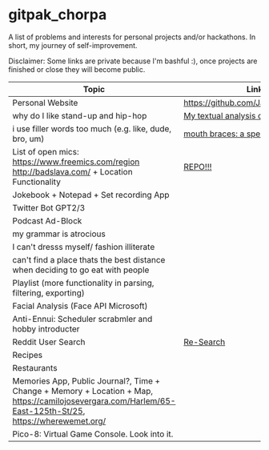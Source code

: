 # gitpak_chorpa
A list of problems and interests for personal projects and/or hackathons. In short, my journey of self-improvement.

Disclaimer: Some links are private because I'm bashful :), once projects are finished or close they will become public. 


| Topic | Link to project/solution |
| --- | --- |
| Personal Website | https://github.com/JasperCheung/jaspercheung.github.io |
| why do I like stand-up and hip-hop | [My textual analysis on comedy and rap](https://github.com/JasperCheung/haha-hiphop) |
| i use filler words too much (e.g. like, dude, bro, um)| [mouth braces: a speech corrector(Personal Project)](https://github.com/JasperCheung/mouth_braces/)| 
| List of open mics: https://www.freemics.com/region http://badslava.com/ + Location Functionality | [REPO!!!](https://github.com/JasperCheung/micsmicsmics) |
| Jokebook + Notepad + Set recording App | |
| Twitter Bot GPT2/3 || 
| Podcast Ad-Block | |
| my grammar is atrocious| |
| I can't dresss myself/ fashion illiterate | | 
| can't find a place thats the best distance when deciding to go eat with people | |
| Playlist (more functionality in parsing, filtering, exporting)||
| Facial Analysis (Face API Microsoft) | |
| Anti-Ennui: Scheduler scrabmler and hobby introducter| |
| Reddit User Search | [Re-Search](https://github.com/JasperCheung/Re-Search) |
| Recipes |  |
| Restaurants | |
| Memories App, Public Journal?, Time + Change + Memory + Location + Map, https://camilojosevergara.com/Harlem/65-East-125th-St/25, https://wherewemet.org/ | |
| Pico-8: Virtual Game Console. Look into it. | | 






